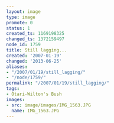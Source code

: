 ```yaml
---
layout: image
type: image
promote: 0
status: 1
created_ts: 1169198325
changed_ts: 1372159497
node_id: 1759
title: Still lagging...
created: '2007-01-19'
changed: '2013-06-25'
aliases:
- "/2007/01/19/still_lagging/"
- "/node/1759/"
permalink: "/2007/01/19/still_lagging/"
tags:
- Otari-Wilton's Bush
images:
- src: image/images/IMG_1563.JPG
  name: IMG_1563.JPG
---
```


